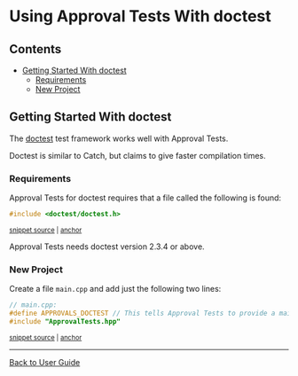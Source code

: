 <!--
GENERATED FILE - DO NOT EDIT
This file was generated by [MarkdownSnippets](https://github.com/SimonCropp/MarkdownSnippets).
Source File: /doc/mdsource/UsingDoctest.source.md
To change this file edit the source file and then execute ./run_markdown_templates.sh.
-->

<a id="top"></a>

# Using Approval Tests With doctest


<!-- toc -->
## Contents

  * [Getting Started With doctest](#getting-started-with-doctest)
    * [Requirements](#requirements)
    * [New Project](#new-project)<!-- endtoc -->


## Getting Started With doctest

The [doctest](https://github.com/onqtam/doctest) test framework works well with Approval Tests.

Doctest is similar to Catch, but claims to give faster compilation times.

### Requirements

Approval Tests for doctest requires that a file called the following is found:

<!-- snippet: required_header_for_doctest -->
<a id='snippet-required_header_for_doctest'/></a>
```h
#include <doctest/doctest.h>
```
<sup><a href='/ApprovalTests/integrations/doctest/DocTestApprovals.h#L11-L13' title='File snippet `required_header_for_doctest` was extracted from'>snippet source</a> | <a href='#snippet-required_header_for_doctest' title='Navigate to start of snippet `required_header_for_doctest`'>anchor</a></sup>
<!-- endsnippet -->

Approval Tests needs doctest version 2.3.4 or above.

### New Project

Create a file `main.cpp` and add just the following two lines:

<!-- snippet: doctest_main -->
<a id='snippet-doctest_main'/></a>
```cpp
// main.cpp:
#define APPROVALS_DOCTEST // This tells Approval Tests to provide a main() - only do this in one cpp file
#include "ApprovalTests.hpp"
```
<sup><a href='/tests/DocTest_Tests/main.cpp#L1-L5' title='File snippet `doctest_main` was extracted from'>snippet source</a> | <a href='#snippet-doctest_main' title='Navigate to start of snippet `doctest_main`'>anchor</a></sup>
<!-- endsnippet -->

<!-- todo: document use of sections -->

---

[Back to User Guide](/doc/README.md#top)
